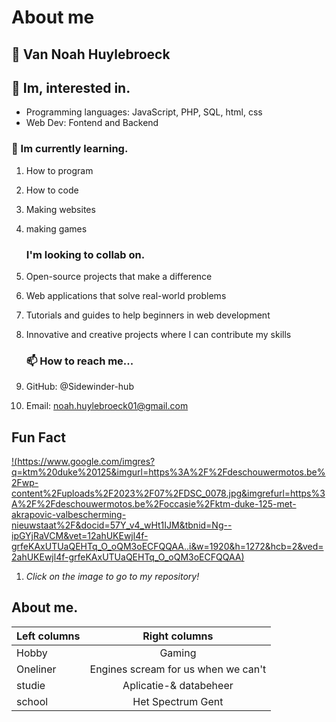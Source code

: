 # About me

## 👋 Van Noah Huylebroeck

## 👀 Im, interested in.

* Programming languages: JavaScript, PHP, SQL, html, css
* Web Dev: Fontend and Backend


### 🌱 Im currently learning.

1. How to program
2. How to code
3. Making websites
4. making games

    ### I'm looking to collab on.

1. Open-source projects that make a difference
2. Web applications that solve real-world problems
3. Tutorials and guides to help beginners in web development
4. Innovative and creative projects where I can contribute my skills 

    ### 📫 How to reach me...

1. GitHub: @Sidewinder-hub
2. Email: noah.huylebroeck01@gmail.com

## Fun Fact

[!(https://www.google.com/imgres?q=ktm%20duke%20125&imgurl=https%3A%2F%2Fdeschouwermotos.be%2Fwp-content%2Fuploads%2F2023%2F07%2FDSC_0078.jpg&imgrefurl=https%3A%2F%2Fdeschouwermotos.be%2Foccasie%2Fktm-duke-125-met-akrapovic-valbescherming-nieuwstaat%2F&docid=57Y_v4_wHt1IJM&tbnid=Ng--ipGYjRaVCM&vet=12ahUKEwjl4f-grfeKAxUTUaQEHTq_O_oQM3oECFQQAA..i&w=1920&h=1272&hcb=2&ved=2ahUKEwjl4f-grfeKAxUTUaQEHTq_O_oQM3oECFQQAA)](https://github.com/Sidewinder-hub/Sidewinder-hub)
1. *Click on the image to go to my repository!*


## About me.

| Left columns  | Right columns |
| ------------- |:-------------:|
| Hobby         |   Gaming       |
| Oneliner      |   Engines scream for us when we can't    |
| studie        |   Aplicatie-& databeheer  |
| school        |   Het Spectrum Gent         |




